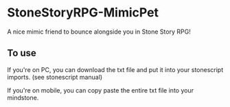 # StoneStoryRPG-MimicPet
A nice mimic friend to bounce alongside you in Stone Story RPG!

## To use
If you're on PC, you can download the txt file and put it into your stonescript imports. (see stonescript manual)

If you're on mobile, you can copy paste the entire txt file into your mindstone.
